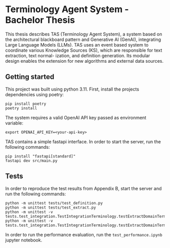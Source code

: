 # Terminology Agent System - Bachelor Thesis

This thesis describes TAS (Terminology Agent System), a system based on the
architectural blackboard pattern and Generative AI (GenAI), integrating Large
Language Models (LLMs). TAS uses an event based system to coordinate various
Knowledge Sources (KS), which are responsible for text extraction, text normal-
ization, and definition generation. Its modular design enables the extension for
new algorithms and external data sources.

## Getting started

This project was built using python 3.11. First, install the projects dependencies using poetry:

```shell
pip install poetry
poetry install
```

The system requires a valid OpenAI API key passed as environment variable:

```shell
export OPENAI_API_KEY=<your-api-key>
```

TAS contains a simple fastapi interface. In order to start the server, run the following commands:

```shell
pip install "fastapi[standard]"
fastapi dev src/main.py
```

## Tests

In order to reproduce the test results from Appendix B, start the server and run the following commands:

```shell
python -m unittest tests/test_definition.py
python -m unittest tests/test_extract.py
python -m unittest -v tests.test_integration.TestIntegrationTerminology.testExtractDomainTerminology_LLM
python -m unittest -v tests.test_integration.TestIntegrationTerminology.testExtractDomainTerminology
```

In order to run the performance evaluation, run the `test_performance.ipynb` jupyter notebook.